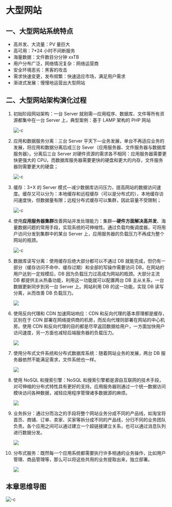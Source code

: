 # 大型网站

## 一、大型网站系统特点

- 高并发、大流量：PV 量巨大
- 高可用：7\*24 小时不间断服务
- 海量数据：文件数目分分钟 xxTB
- 用户分布广泛，网络情况复杂：网络运营商
- 安全环境恶劣：黑客的攻击
- 需求快速变更，发布频繁：快速适应市场，满足用户需求
- 渐进式发展：慢慢地运营出大型网站

## 二、大型网站架构演化过程

1.  初始阶段网站架构：一台 Server 就刚需—应用程序、数据库、文件等所有资源都集中在一台 Server 上，典型案例：基于 LAMP 架构的 PHP 网站

    ![-c](http://om1o84p1p.bkt.clouddn.com/2017-03-14-14895124535914.jpg)

1.  应用和数据服务分离：三台 Server 平天下—业务发展，单台不再适应业务的发展，将应用和数据分离后成三台 Sever（应用服务器、文件服务器与数据库服务器）。分离后三台 Server 对硬件资源的需求各不相同：应用服务器需要更快更强大的 CPU，而数据库服务器需要更快的硬盘和更大的内存，文件服务器则需要更大的硬盘；

    ![-c](http://om1o84p1p.bkt.clouddn.com/2017-03-14-14895124646088.jpg)

1.  缓存：3+X 的 Server 模式—减少数据库访问压力，提高网站的数据访问速度。缓存又可以分为：本地缓存和远程缓存（可以是分布式的），本地缓存访问速度快，但数据量有限；远程分布式缓存可以集群，因此容量不受限制；

    ![-c](http://om1o84p1p.bkt.clouddn.com/2017-03-14-14895124790060.jpg)

1.  使用**应用服务器集群**改善网站并发处理能力：集群—**硬件方面解决高并发**、海量数据问题的常用手段，实现系统的可伸缩性。通过负载均衡调度器，可将用户访问分发到集群中的某台 Server 上，应用服务器的负载压力不再成为整个网站的瓶颈。

    ![-c](http://om1o84p1p.bkt.clouddn.com/2017-03-14-14895124884870.jpg)

1.  数据库读写分离：使用缓存后绝大部分都可以不通过 DB 就能完成，但仍有一部分（缓存访问不命中、缓存过期）和全部的写操作需要访问 DB，在网站的用户达到一定规模后，DB 因为负载压力过高成为网站的瓶颈。大部分主流 DB 都提供主从热备功能，利用这一功能就可以配置两台 DB 主从关系，一台数据更新同步到另一台 Server 上。网站利用 DB 的这一功能，实现 DB 读写分离，从而改善 DB 负载压力。

    ![](http://om1o84p1p.bkt.clouddn.com/2017-03-14-14895124999016.jpg)

1.  使用反向代理和 CDN 加速网站响应：CDN 和反向代理的基本原理都是缓存，区别在于 CDN 部署在网络提供商的机房，而反向代理则部署在网站的中心机房。使用 CDN 和反向代理的目的都是尽早返回数据给用户，一方面加快用户访问速度，另一方面也减轻后端服务器的负载压力。

    ![](http://om1o84p1p.bkt.clouddn.com/2017-03-14-14895125084122.jpg)

1.  使用分布式文件系统和分布式数据库系统：随着网站业务的发展，两台 DB 服务器依然不能满足需求，文件系统也一样。

    ![](http://om1o84p1p.bkt.clouddn.com/2017-03-14-14895125164880.jpg)

1.  使用 NoSQL 和搜索引擎：NoSQL 和搜索引擎都是源自互联网的技术手段，对可伸缩的分布式特性具有更好的支持。应用服务器则通过一个统一数据访问模块访问各种数据，减轻应用程序管理诸多数据源的麻烦。

    ![](http://om1o84p1p.bkt.clouddn.com/2017-03-14-14895125231329.jpg)

1.  业务拆分：通过分而治之的手段将整个网站业务分成不同的产品线，如淘宝将首页、商铺、订单、卖家、买家等拆分成不同的产品线，分归不同的业务团队负责。各个应用之间可以通过建立一个超链接建立关系，也可以通过消息队列进行数据分发。

    ![](http://om1o84p1p.bkt.clouddn.com/2017-03-14-14895125321937.jpg)

1.  分布式服务：既然每一个应用系统都需要执行许多相通的业务操作，比如用户管理、商品管理等，那么可以将这些共用的业务提取出来，独立部署。

    ![](http://om1o84p1p.bkt.clouddn.com/2017-03-14-14895125427792.jpg)

## 本章思维导图

![-c](http://om1o84p1p.bkt.clouddn.com/2017-03-14-14895125631842.jpg)
